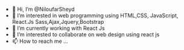 - 👋 Hi, I’m @NiloufarSheyd
- 👀 I’m interested in web programming using HTML,CSS, JavaScript, React.Js Sass,Ajax,Jquery,Bootstrap
- 🌱 I’m currently working with React Js
- 💞️ I’m interested to collaborate on web design using react js
- 📫 How to reach me ...

<!---
NiloufarSheid/NiloufarSheid is a ✨ special ✨ repository because its `README.md` (this file) appears on your GitHub profile.
You can click the Preview link to take a look at your changes.
--->
